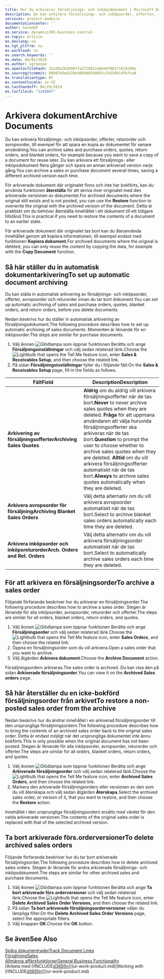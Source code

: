 ```yaml
---
title: Hur du arkiverar försäljnings- och inköpsdokument | Microsoft Docs
description: Du kan arkivera försäljnings- och inköpsorder, offerter, försäljningsreturorder och avropsorder, och du kan använda arkiverade dokumentet för att återskapa dokumentet som det arkiverades från.
services: project-madeira
documentationcenter: ''
author: SorenGP
ms.service: dynamics365-business-central
ms.topic: article
ms.devlang: na
ms.tgt_pltfrm: na
ms.workload: na
ms.search.keywords: ''
ms.date: 04/01/2019
ms.author: sgroespe
ms.openlocfilehash: 32a50a2b1b967fa2f19022ab6e07865716243d8e
ms.sourcegitcommit: 60b87e5eb32bb408dd65b9855c29159b1dfbfca8
ms.translationtype: HT
ms.contentlocale: sv-SE
ms.lasthandoff: 04/29/2019
ms.locfileid: "1245667"
---
```

# <a name="archive-documents"></a><span data-ttu-id="91b89-103">Arkivera dokument</span><span class="sxs-lookup"><span data-stu-id="91b89-103">Archive Documents</span></span>
<span data-ttu-id="91b89-104">Du kan arkivera försäljnings- och inköpsorder, offerter, returorder och avropsorder, till exempel för att spara en kopia av dokumentet för senare användning.</span><span class="sxs-lookup"><span data-stu-id="91b89-104">You can archive sales and purchase orders, quotes, return orders, and blanket orders, for example because you want to save a copy of a document for reuse later.</span></span> <span data-ttu-id="91b89-105">Du kan arkivera ett försäljnings- eller inköpsdokument flera gånger och spara en annan arkiverad version varje gång.</span><span class="sxs-lookup"><span data-stu-id="91b89-105">You can archive a sales or purchase document several times, saving a different archived version each time.</span></span>

<span data-ttu-id="91b89-106">För arkiverade dokument där originalet finns och inte har bokförts, kan du använda funktionen **återställa** för att skriva över originalet med den arkiverade versionen av dokumentet.</span><span class="sxs-lookup"><span data-stu-id="91b89-106">For archived documents where the original still exists and is not posted, you can use the **Restore** function to overwrite the original with the archived version of the document.</span></span> <span data-ttu-id="91b89-107">Detta är praktiskt om du behöver återställa innehållet i ett dokument till ett tidigare tillstånd.</span><span class="sxs-lookup"><span data-stu-id="91b89-107">This is practical if you need to restore the contents of a document to an earlier state.</span></span>

<span data-ttu-id="91b89-108">För arkiverade dokument där originalet tas bort kan du återanvända innehållet genom att kopiera informationen, till exempel endast med funktionen **Kopiera dokument**.</span><span class="sxs-lookup"><span data-stu-id="91b89-108">For archived documents where the original is deleted, you can only reuse the content by copying the data, for example with the **Copy Document** function.</span></span>   

## <a name="to-set-up-automatic-document-archiving"></a><span data-ttu-id="91b89-109">Så här ställer du in automatisk dokumentarkivering</span><span class="sxs-lookup"><span data-stu-id="91b89-109">To set up automatic document archiving</span></span>  
<span data-ttu-id="91b89-110">Du kan ställa in automatisk arkivering av försäljnings- och inköpsorder, offerter, avropsorder och returorder innan du tar bort dokument.</span><span class="sxs-lookup"><span data-stu-id="91b89-110">You can set up automatic archiving of sales and purchase orders, quotes, blanket orders, and return orders, before you delete documents.</span></span>

<span data-ttu-id="91b89-111">Nedan beskrivs hur du ställer in automatisk arkivering av försäljningsdokument.</span><span class="sxs-lookup"><span data-stu-id="91b89-111">The following procedure describes how to set up automatic archiving of sales documents.</span></span> <span data-ttu-id="91b89-112">Momenten är liknande för en inköpsorder.</span><span class="sxs-lookup"><span data-stu-id="91b89-112">The steps are similar for purchase documents.</span></span>
1.  <span data-ttu-id="91b89-113">Välj ikonen ![Glödlampa som öppnar funktionen Berätta](media/ui-search/search_small.png "Berätta vad du vill göra") och ange **Försäljningsinställningar** och välj sedan relaterad länk.</span><span class="sxs-lookup"><span data-stu-id="91b89-113">Choose the ![Lightbulb that opens the Tell Me feature](media/ui-search/search_small.png "Tell me what you want to do") icon, enter **Sales & Receivables Setup**, and then choose the related link.</span></span>
2. <span data-ttu-id="91b89-114">På sidan **Försäljningsinställningar** fyller du i följande fält:</span><span class="sxs-lookup"><span data-stu-id="91b89-114">On the **Sales & Receivables Setup** page, fill in the fields as follows.</span></span>

|<span data-ttu-id="91b89-115">Fält</span><span class="sxs-lookup"><span data-stu-id="91b89-115">Field</span></span>|<span data-ttu-id="91b89-116">Description</span><span class="sxs-lookup"><span data-stu-id="91b89-116">Description</span></span>|
|-----|-----------|
|<span data-ttu-id="91b89-117">**Arkivering av försäljningsofferter**</span><span class="sxs-lookup"><span data-stu-id="91b89-117">**Archiving Sales Quotes**</span></span>|<span data-ttu-id="91b89-118">**Aldrig** om du aldrig vill arkivera försäljningsofferter när de tas bort.</span><span class="sxs-lookup"><span data-stu-id="91b89-118">**Never** to never archive sales quotes when they are deleted.</span></span> <span data-ttu-id="91b89-119">**Fråga** för att uppmana användaren att välja huruvida försäljningsofferter ska arkiveras när de tas bort.</span><span class="sxs-lookup"><span data-stu-id="91b89-119">**Question** to prompt the user to choose whether to archive sales quotes when they are deleted.</span></span> <span data-ttu-id="91b89-120">**Alltid** om du vill arkivera försäljningsofferter automatiskt när de tas bort.</span><span class="sxs-lookup"><span data-stu-id="91b89-120">**Always** to archive sales quotes automatically when they are deleted.</span></span>|
|<span data-ttu-id="91b89-121">**Arkivera avropsorder för försäljning**</span><span class="sxs-lookup"><span data-stu-id="91b89-121">**Archiving Blanket Sales Orders**</span></span>|<span data-ttu-id="91b89-122">Välj detta alternativ om du vill arkivera avropsorder automatiskt när de tas bort.</span><span class="sxs-lookup"><span data-stu-id="91b89-122">Select to archive blanket sales orders automatically each time they are deleted.</span></span>|
|<span data-ttu-id="91b89-123">**Arkivera inköpsorder och inköpsreturorder**</span><span class="sxs-lookup"><span data-stu-id="91b89-123">**Arch. Orders and Ret. Orders**</span></span>|<span data-ttu-id="91b89-124">Välj detta alternativ om du vill arkivera försäljningsorder automatiskt när de tas bort.</span><span class="sxs-lookup"><span data-stu-id="91b89-124">Select to automatically archive sales orders each time they are deleted.</span></span>|

## <a name="to-archive-a-sales-order"></a><span data-ttu-id="91b89-125">För att arkivera en försäljningsorder</span><span class="sxs-lookup"><span data-stu-id="91b89-125">To archive a sales order</span></span>
<span data-ttu-id="91b89-126">Följande förfarande beskriver hur du arkiverar en försäljningsorder.</span><span class="sxs-lookup"><span data-stu-id="91b89-126">The following procedure describes how to archive a sales order.</span></span> <span data-ttu-id="91b89-127">Stegen är liknande för alla inköpsorder, avropsorder, returorder och offerter.</span><span class="sxs-lookup"><span data-stu-id="91b89-127">The steps are similar for all orders, blanket orders, return orders, and quotes.</span></span>

1.  <span data-ttu-id="91b89-128">Välj ikonen ![Glödlampa som öppnar funktionen Berätta](media/ui-search/search_small.png "Glödlampa som öppnar funktionen Berätta") och ange **Försäljningsorder** och välj sedan relaterad länk.</span><span class="sxs-lookup"><span data-stu-id="91b89-128">Choose the ![Lightbulb that opens the Tell Me feature](media/ui-search/search_small.png "Tell me what you want to do") icon, enter **Sales Orders**, and then choose the related link.</span></span>  
2.  <span data-ttu-id="91b89-129">Öppna en försäljningsorder som du vill arkivera.</span><span class="sxs-lookup"><span data-stu-id="91b89-129">Open a sales order that you want to archive.</span></span>  
3.  <span data-ttu-id="91b89-130">Välj åtgärden **Arkivera dokument**.</span><span class="sxs-lookup"><span data-stu-id="91b89-130">Choose the **Archive Document** action.</span></span>

<span data-ttu-id="91b89-131">Försäljningsordern arkiveras.</span><span class="sxs-lookup"><span data-stu-id="91b89-131">The sales order is archived.</span></span> <span data-ttu-id="91b89-132">Du kan visa den på sidan **Arkiverade försäljningsorder**.</span><span class="sxs-lookup"><span data-stu-id="91b89-132">You can view it on the **Archived Sales orders** page.</span></span>

## <a name="to-restore-a-non-posted-sales-order-from-the-archive"></a><span data-ttu-id="91b89-133">Så här återställer du en icke-bokförd försäljningsorder från arkivet</span><span class="sxs-lookup"><span data-stu-id="91b89-133">To restore a non-posted sales order from the archive</span></span>
<span data-ttu-id="91b89-134">Nedan beskrivs hur du ändrar innehållet i en arkiverad försäljningsorder till den ursprungliga försäljningsordern.</span><span class="sxs-lookup"><span data-stu-id="91b89-134">The following procedure describes how to bring the contents of an archived sales order back to the original sales order.</span></span> <span data-ttu-id="91b89-135">Detta är endast möjligt när det ursprungliga dokumentet inte ännu bokförts.</span><span class="sxs-lookup"><span data-stu-id="91b89-135">This is only possible when the original document has not been posted.</span></span> <span data-ttu-id="91b89-136">Stegen är liknande för alla inköpsorder, avropsorder, returorder och offerter.</span><span class="sxs-lookup"><span data-stu-id="91b89-136">The steps are similar for all orders, blanket orders, return orders, and quotes.</span></span>

1. <span data-ttu-id="91b89-137">Välj ikonen ![Glödlampa som öppnar funktionen Berätta](media/ui-search/search_small.png "Berätta vad du vill göra") och ange **Arkiverade försäljningsorder** och välj sedan relaterad länk.</span><span class="sxs-lookup"><span data-stu-id="91b89-137">Choose the ![Lightbulb that opens the Tell Me feature](media/ui-search/search_small.png "Tell me what you want to do") icon, enter **Archived Sales Orders**, and then choose the related link.</span></span>
2. <span data-ttu-id="91b89-138">Markera den arkiverade försäljningsordern eller versionen av den som du vill återskapa och välj sedan åtgärden **Återskapa**.</span><span class="sxs-lookup"><span data-stu-id="91b89-138">Select the archived sales order, or version of it, that you want to restore, and then choose the **Restore** action.</span></span>  

<span data-ttu-id="91b89-139">Innehållet i den ursprungliga försäljningsordern ersätts med värdet för den valda arkiverade versionen.</span><span class="sxs-lookup"><span data-stu-id="91b89-139">The contents of the original sales order is replaced with that of the selected archived version.</span></span>

## <a name="to-delete-archived-sales-orders"></a><span data-ttu-id="91b89-140">Ta bort arkiverade förs.orderversioner</span><span class="sxs-lookup"><span data-stu-id="91b89-140">To delete archived sales orders</span></span>
<span data-ttu-id="91b89-141">Följande förfarande beskriver hur du tar bort arkiverade försäljningsorder.</span><span class="sxs-lookup"><span data-stu-id="91b89-141">The following procedure describes how to delete archived sales orders.</span></span> <span data-ttu-id="91b89-142">Stegen är liknande för andra arkiverade försäljnings- och inköpsdokument.</span><span class="sxs-lookup"><span data-stu-id="91b89-142">The steps are similar for other archived sales and purchase documents.</span></span>

1.  <span data-ttu-id="91b89-143">Välj ikonen ![Glödlampa som öppnar funktionen Berätta](media/ui-search/search_small.png "Berätta vad du vill göra") och ange **Ta bort arkiverade förs.orderversioner** och välj sedan relaterad länk.</span><span class="sxs-lookup"><span data-stu-id="91b89-143">Choose the ![Lightbulb that opens the Tell Me feature](media/ui-search/search_small.png "Tell me what you want to do") icon, enter **Delete Archived Sales Order Versions**, and then choose the related link.</span></span>  
2.  <span data-ttu-id="91b89-144">På sidan **Ta bort arkiverade försäljningsorderversioner** väljer du lämpliga filter.</span><span class="sxs-lookup"><span data-stu-id="91b89-144">On the **Delete Archived Sales Order Versions** page, select the appropriate filters.</span></span>  
3.  <span data-ttu-id="91b89-145">Välj knappen **OK**.</span><span class="sxs-lookup"><span data-stu-id="91b89-145">Choose the **OK** button.</span></span>

## <a name="see-also"></a><span data-ttu-id="91b89-146">Se även</span><span class="sxs-lookup"><span data-stu-id="91b89-146">See Also</span></span>
[<span data-ttu-id="91b89-147">Spåra dokumentrader</span><span class="sxs-lookup"><span data-stu-id="91b89-147">Track Document Lines</span></span>](across-how-to-track-document-lines.md)  
[<span data-ttu-id="91b89-148">Försäljning</span><span class="sxs-lookup"><span data-stu-id="91b89-148">Sales</span></span>](sales-manage-sales.md)  
[<span data-ttu-id="91b89-149">Allmänna affärsfunktioner</span><span class="sxs-lookup"><span data-stu-id="91b89-149">General Business Functionality</span></span>](ui-across-business-areas.md)  
<span data-ttu-id="91b89-150">[Arbeta med [!INCLUDE[d365fin](includes/d365fin_md.md)]](ui-work-product.md)</span><span class="sxs-lookup"><span data-stu-id="91b89-150">[Working with [!INCLUDE[d365fin](includes/d365fin_md.md)]](ui-work-product.md)</span></span>
